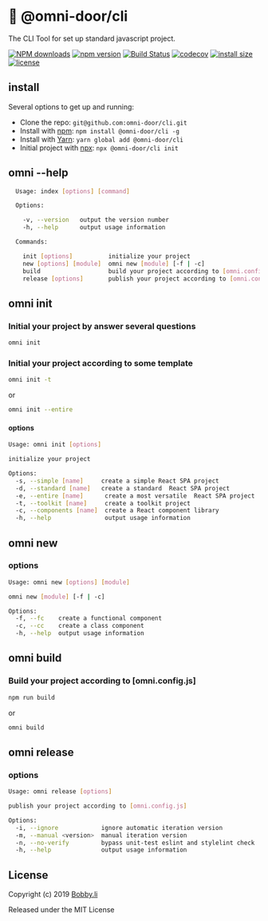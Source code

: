 # 🐸 @omni-door/cli
The CLI Tool for set up standard javascript project.

[![NPM downloads](http://img.shields.io/npm/dm/%40omni-door%2Fcli.svg?style=flat-square)](https://www.npmjs.com/package/@omni-door/cli)
[![npm version](https://badge.fury.io/js/%40omni-door%2Fcli.svg)](https://badge.fury.io/js/%40omni-door%2Fcli)
[![Build Status](https://travis-ci.com/omni-door/cli.svg?branch=master)](https://travis-ci.com/omni-door/cli)
[![codecov](https://codecov.io/gh/omni-door/cli/branch/master/graph/badge.svg)](https://codecov.io/gh/omni-door/cli)
[![install size](https://packagephobia.now.sh/badge?p=%40omni-door%2Fcli)](https://packagephobia.now.sh/result?p=%40omni-door%2Fcli)
[![license](http://img.shields.io/npm/l/%40omni-door%2Fcli.svg)](https://github.com/omni-door/cli/blob/master/LICENSE)


## install
Several options to get up and running:

* Clone the repo: `git@github.com:omni-door/cli.git`
* Install with [npm](https://www.npmjs.com/package/@omni-door/cli): `npm install @omni-door/cli -g`
* Install with [Yarn](https://yarnpkg.com/en/package/@omni-door/cli): `yarn global add @omni-door/cli`
* Initial project with [npx](https://www.npmjs.com/package/@omni-door/cli): `npx @omni-door/cli init`

## omni --help
```sh
  Usage: index [options] [command]

  Options:

    -v, --version   output the version number
    -h, --help      output usage information

  Commands:

    init [options]          initialize your project
    new [options] [module]  omni new [module] [-f | -c]
    build                   build your project according to [omni.config.js]
    release [options]       publish your project according to [omni.config.js]

```

## omni init

### Initial your project by answer several questions
```sh
omni init
```

### Initial your project according to some template
```sh
omni init -t
```
or
```sh
omni init --entire
```

#### options
```sh
Usage: omni init [options]

initialize your project

Options:
  -s, --simple [name]     create a simple React SPA project
  -d, --standard [name]   create a standard  React SPA project
  -e, --entire [name]      create a most versatile  React SPA project
  -t, --toolkit [name]     create a toolkit project
  -c, --components [name]  create a React component library
  -h, --help               output usage information
```

## omni new

### options
```sh
Usage: omni new [options] [module]

omni new [module] [-f | -c]

Options:
  -f, --fc    create a functional component
  -c, --cc    create a class component
  -h, --help  output usage information
```

## omni build

### Build your project according to [omni.config.js]
```sh
npm run build
```
or
```sh
omni build
```

## omni release

### options
```sh
Usage: omni release [options]

publish your project according to [omni.config.js]

Options:
  -i, --ignore            ignore automatic iteration version
  -m, --manual <version>  manual iteration version
  -n, --no-verify         bypass unit-test eslint and stylelint check
  -h, --help              output usage information
```

## License

Copyright (c) 2019 [Bobby.li](https://github.com/BobbyLH)

Released under the MIT License